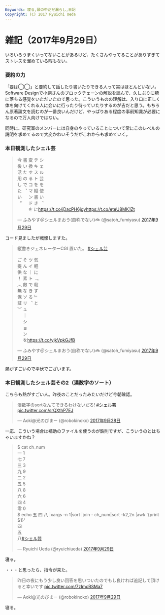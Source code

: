 ```yaml
---
Keywords: 寝る,頭の中だだ漏らし,日記
Copyright: (C) 2017 Ryuichi Ueda
---
```


# 雑記（2017年9月29日）
いろいろうまくいってないことがあるけど、たくさんやってることがありすぎてストレスを溜めている暇もない。

<h3>要約の力</h3>

‪「要は◯◯」と要約して話したり書いたりできる人って実はほとんどいない。Software Designで小飼さんのブロックチェーンの解説を読んで、久しぶりに腑に落ちる感覚をいただいたので思った。こういうものの理解は、入り口に正しく体を向けてくれる人に会いに行ったり待っていたりするのが吉だと思う。もちろん原著論文を読むのが一番良いんだけど、やっぱりある程度の事前知識が必要になるので万人向けではない。


同時に、研究室のメンバーには自身のやっていることについて常にこのレベルの説明を求めてるので大変かわいそうだがこれからも求めていく。

<h3>本日観測したシェル芸</h3>

<blockquote class="twitter-tweet" data-conversation="none" data-lang="ja"><p lang="ja" dir="ltr">今 書 変 テ シ<br>後 い 換 キ ェ<br>活 た す ス ル<br>用 の る ト 芸<br>し で コ を を<br>た ︑ マ 縦 使<br>い 　 ン 書 い<br>︒ 　 ド き ︑<br>　 　 を に<a href="https://t.co/jDacPH6jgv">https://t.co/jDacPH6jgv</a><a href="https://t.co/eteU8MK1Zt">https://t.co/eteU8MK1Zt</a></p>&mdash; ふみやす＠シェルまおう(自称でない)🚲 (@satoh_fumiyasu) <a href="https://twitter.com/satoh_fumiyasu/status/913711263649116160?ref_src=twsrc%5Etfw">2017年9月29日</a></blockquote> <script async src="//platform.twitter.com/widgets.js" charset="utf-8"></script>

コード見ましたが戦慄しますた。

<blockquote class="twitter-tweet" data-conversation="none" data-lang="ja"><p lang="ja" dir="ltr">縦書きジェネレーターCGI 置いた。 <a href="https://twitter.com/hashtag/%E3%82%B7%E3%82%A7%E3%83%AB%E8%8A%B8?src=hash&amp;ref_src=twsrc%5Etfw">#シェル芸</a><br><br>ご そ ツ 気<br>提 ん イ 軽<br>供 な ｜ に<br>！ 素 ト ﹁<br>︵ 敵 で 殺<br>無 な き す<br>保 ソ る ﹂<br>証 リ ︑ と<br>︶ ュ<br>　 ｜<br>　 シ<br>　 ョ<br>　 ン<br>　 を<a href="https://t.co/yjkVpkGJfB">https://t.co/yjkVpkGJfB</a></p>&mdash; ふみやす＠シェルまおう(自称でない)🚲 (@satoh_fumiyasu) <a href="https://twitter.com/satoh_fumiyasu/status/913728318117101568?ref_src=twsrc%5Etfw">2017年9月29日</a></blockquote> <script async src="//platform.twitter.com/widgets.js" charset="utf-8"></script>

熱がすごいので平伏でございます。

<h3>本日観測したシェル芸その2（漢数字のソート）</h3>

こちらも熱がすごい人。昨夜のことだったみたいだけど今朝確認。

<blockquote class="twitter-tweet" data-lang="ja"><p lang="ja" dir="ltr">漢数字のsortなんてできるわけないだろ! <a href="https://twitter.com/hashtag/%E3%82%B7%E3%82%A7%E3%83%AB%E8%8A%B8?src=hash&amp;ref_src=twsrc%5Etfw">#シェル芸</a> <a href="https://t.co/srQXthP7EJ">pic.twitter.com/srQXthP7EJ</a></p>&mdash; Aoki@光のびまー (@robokinoko) <a href="https://twitter.com/robokinoko/status/913397492191944709?ref_src=twsrc%5Etfw">2017年9月28日</a></blockquote> <script async src="//platform.twitter.com/widgets.js" charset="utf-8"></script>

一応、こういう場合は補助のファイルを使うのが鉄則ですが、こういうのとはちゃいますかね？

<blockquote class="twitter-tweet" data-lang="ja"><p lang="ja" dir="ltr">$ cat ch_num <br>一 1<br>七 7<br>三 3<br>九 9<br>二 2<br>五 5<br>八 8<br>六 6<br>四 4<br>零 0<br>$ echo 五 四 八 |xargs -n 1|sort |join - ch_num|sort -k2,2n |awk &#39;{print $1}&#39;<br>四<br>五<br>八<a href="https://twitter.com/hashtag/%E3%82%B7%E3%82%A7%E3%83%AB%E8%8A%B8?src=hash&amp;ref_src=twsrc%5Etfw">#シェル芸</a></p>&mdash; Ryuichi Ueda (@ryuichiueda) <a href="https://twitter.com/ryuichiueda/status/913764587534561280?ref_src=twsrc%5Etfw">2017年9月29日</a></blockquote>
<script async src="//platform.twitter.com/widgets.js" charset="utf-8"></script>


寝る。

・・・と思ったら、指令が来た。

<blockquote class="twitter-tweet" data-lang="ja"><p lang="ja" dir="ltr">昨日の夜にもう少し良い回答を思いついたのでもし良ければ追記して頂けると幸いです <a href="https://t.co/7zImcBSMa7">pic.twitter.com/7zImcBSMa7</a></p>&mdash; Aoki@光のびまー (@robokinoko) <a href="https://twitter.com/robokinoko/status/913781577171189761?ref_src=twsrc%5Etfw">2017年9月29日</a></blockquote>
<script async src="//platform.twitter.com/widgets.js" charset="utf-8"></script>

寝る。
